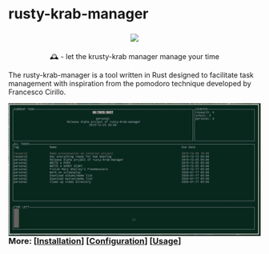 # rusty-krab-manager

<!---
![Build Status](https://img.shields.io/badge/ESL-ethical%20license-yellowgreen?style=flat&logo=github)
-->

<h3 align="center"><img src="https://static.tvtropes.org/pmwiki/pub/images/the_spongebob_squarepants_movie_heartwarming.jpg" width="700px"></h3>
<p align="center"> 🕰️ - let the krusty-krab manager manage your time </p>


The rusty-krab-manager is a tool written in Rust designed to facilitate task management with inspiration from the pomodoro technique developed by Francesco Cirillo. 

<img src="./example/example_scrot.png" alt="img" align="right" width="600px">

### More: \[[Installation](https://github.com/aryakaul/rusty-krab-manager/wiki/Installation)\] \[[Configuration](https://github.com/aryakaul/rusty-krab-manager/wiki/Configuration)\] \[[Usage](https://github.com/aryakaul/rusty-krab-manager/wiki/Usage)\]
